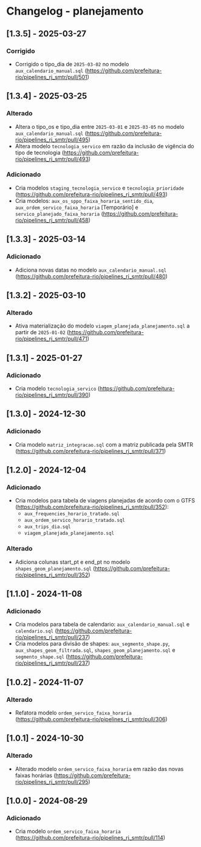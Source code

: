 # Changelog - planejamento

## [1.3.5] - 2025-03-27

### Corrigido

- Corrigido o tipo_dia de `2025-03-02` no modelo `aux_calendario_manual.sql` (https://github.com/prefeitura-rio/pipelines_rj_smtr/pull/501)

## [1.3.4] - 2025-03-25

### Alterado

- Altera o tipo_os e tipo_dia entre `2025-03-01` e `2025-03-05` no modelo `aux_calendario_manual.sql` (https://github.com/prefeitura-rio/pipelines_rj_smtr/pull/495)
- Altera modelo `tecnologia_servico` em razão da inclusão de vigência do tipo de tecnologia (https://github.com/prefeitura-rio/pipelines_rj_smtr/pull/493)

### Adicionado

- Cria modelos `staging_tecnologia_servico` e `tecnologia_prioridade` (https://github.com/prefeitura-rio/pipelines_rj_smtr/pull/493)
- Cria modelos: `aux_os_sppo_faixa_horaria_sentido_dia`, `aux_ordem_servico_faixa_horaria` [Temporário] e `servico_planejado_faixa_horaria` (https://github.com/prefeitura-rio/pipelines_rj_smtr/pull/458)

## [1.3.3] - 2025-03-14

### Adicionado

- Adiciona novas datas no modelo `aux_calendario_manual.sql` (https://github.com/prefeitura-rio/pipelines_rj_smtr/pull/480)
## [1.3.2] - 2025-03-10

### Alterado

- Ativa materialização do modelo `viagem_planejada_planejamento.sql` a partir de `2025-01-02` (https://github.com/prefeitura-rio/pipelines_rj_smtr/pull/471)

## [1.3.1] - 2025-01-27

### Adicionado

- Cria modelo `tecnologia_servico` (https://github.com/prefeitura-rio/pipelines_rj_smtr/pull/390)

## [1.3.0] - 2024-12-30

### Adicionado

- Cria modelo `matriz_integracao.sql` com a matriz publicada pela SMTR (https://github.com/prefeitura-rio/pipelines_rj_smtr/pull/371)

## [1.2.0] - 2024-12-04

### Adicionado

- Cria modelos para tabela de viagens planejadas de acordo com o GTFS (https://github.com/prefeitura-rio/pipelines_rj_smtr/pull/352):
  - `aux_frequencies_horario_tratado.sql`
  - `aux_ordem_servico_horario_tratado.sql`
  - `aux_trips_dia.sql`
  - `viagem_planejada_planejamento.sql`

### Alterado
- Adiciona colunas start_pt e end_pt no modelo `shapes_geom_planejamento.sql` (https://github.com/prefeitura-rio/pipelines_rj_smtr/pull/352)

## [1.1.0] - 2024-11-08

### Adicionado

- Cria modelos para tabela de calendario: `aux_calendario_manual.sql` e `calendario.sql` (https://github.com/prefeitura-rio/pipelines_rj_smtr/pull/237)
- Cria modelos para divisão de shapes: `aux_segmento_shape.py`, `aux_shapes_geom_filtrada.sql`, `shapes_geom_planejamento.sql` e `segmento_shape.sql` (https://github.com/prefeitura-rio/pipelines_rj_smtr/pull/237)

## [1.0.2] - 2024-11-07

### Alterado

- Refatora modelo `ordem_servico_faixa_horaria` (https://github.com/prefeitura-rio/pipelines_rj_smtr/pull/306)

## [1.0.1] - 2024-10-30

### Alterado

- Alterado modelo `ordem_servico_faixa_horaria` em razão das novas faixas horárias (https://github.com/prefeitura-rio/pipelines_rj_smtr/pull/295)

## [1.0.0] - 2024-08-29

### Adicionado

- Cria modelo `ordem_servico_faixa_horaria` (https://github.com/prefeitura-rio/pipelines_rj_smtr/pull/114)